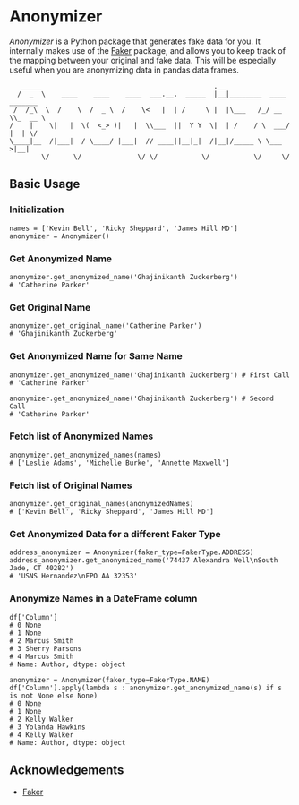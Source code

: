 
# Anonymizer

_Anonymizer_ is a Python package that generates fake data for you. It internally makes use of the [Faker](https://github.com/joke2k/faker) package, and allows you to keep track of the mapping between your original and fake data. This will be especially useful when you are anonymizing data in pandas data frames.

```
   _____                                           .__
  /  _  \    ____    ____    ____  ___.__.  _____  |__|________  ____ _______
 /  /_\  \  /    \  /  _ \  /    \<   |  | /     \ |  |\___   /_/ __ \\_  __ \
/    |    \|   |  \(  <_> )|   |  \\___  ||  Y Y  \|  | /    / \  ___/ |  | \/
\____|__  /|___|  / \____/ |___|  // ____||__|_|  /|__|/_____ \ \___  >|__|
        \/      \/              \/ \/           \/           \/     \/
```

## Basic Usage

### Initialization

```
names = ['Kevin Bell', 'Ricky Sheppard', 'James Hill MD']
anonymizer = Anonymizer()
```

### Get Anonymized Name
```
anonymizer.get_anonymized_name('Ghajinikanth Zuckerberg')
# 'Catherine Parker'
```

### Get Original Name
```
anonymizer.get_original_name('Catherine Parker')
# 'Ghajinikanth Zuckerberg'
```

### Get Anonymized Name for Same Name
```
anonymizer.get_anonymized_name('Ghajinikanth Zuckerberg') # First Call
# 'Catherine Parker'

anonymizer.get_anonymized_name('Ghajinikanth Zuckerberg') # Second Call
# 'Catherine Parker'
```

### Fetch list of Anonymized Names
```
anonymizer.get_anonymized_names(names)
# ['Leslie Adams', 'Michelle Burke', 'Annette Maxwell']
```
### Fetch list of Original Names
```
anonymizer.get_original_names(anonymizedNames)
# ['Kevin Bell', 'Ricky Sheppard', 'James Hill MD']
```
###  Get Anonymized Data for a different Faker Type
```
address_anonymizer = Anonymizer(faker_type=FakerType.ADDRESS)
address_anonymizer.get_anonymized_name('74437 Alexandra Well\nSouth Jade, CT 40282')
# 'USNS Hernandez\nFPO AA 32353'
```
### Anonymize Names in a DateFrame column
```
df['Column']
# 0 None
# 1 None
# 2 Marcus Smith
# 3 Sherry Parsons
# 4 Marcus Smith
# Name: Author, dtype: object

anonymizer = Anonymizer(faker_type=FakerType.NAME)
df['Column'].apply(lambda s : anonymizer.get_anonymized_name(s) if s is not None else None)
# 0 None
# 1 None
# 2 Kelly Walker
# 3 Yolanda Hawkins
# 4 Kelly Walker
# Name: Author, dtype: object
```

## Acknowledgements
- [Faker](https://github.com/joke2k/faker)